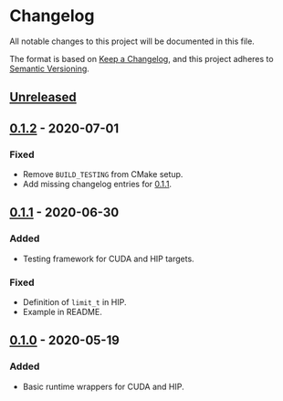 # Changelog
All notable changes to this project will be documented in this file.

The format is based on [Keep a Changelog](https://keepachangelog.com/en/1.0.0/),
and this project adheres to [Semantic Versioning](https://semver.org/spec/v2.0.0.html).

## [Unreleased]

## [0.1.2] - 2020-07-01
### Fixed
- Remove `BUILD_TESTING` from CMake setup.
- Add missing changelog entries for [0.1.1].

## [0.1.1] - 2020-06-30
### Added
- Testing framework for CUDA and HIP targets.
### Fixed
- Definition of `limit_t` in HIP.
- Example in README.

## [0.1.0] - 2020-05-19
### Added
- Basic runtime wrappers for CUDA and HIP.

[Unreleased]: https://github.com/mphowardlab/hipper/compare/v0.1.2...HEAD
[0.1.2]: https://github.com/mphowardlab/hipper/releases/tag/v0.1.2
[0.1.1]: https://github.com/mphowardlab/hipper/releases/tag/v0.1.1
[0.1.0]: https://github.com/mphowardlab/hipper/releases/tag/v0.1.0
